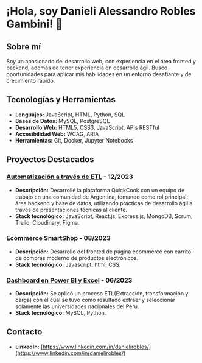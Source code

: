 # ¡Hola, soy Danieli Alessandro Robles Gambini! 👋

## Sobre mí
Soy un apasionado del desarrollo web, con experiencia en el área fronted y backend, además de tener experiencia en desarrollo ágil. Busco oportunidades para aplicar mis habilidades en un entorno desafiante y de crecimiento rápido.

## Tecnologías y Herramientas
- **Lenguajes:** JavaScript, HTML, Python, SQL
- **Bases de Datos:** MySQL, PostgreSQL
- **Desarrollo Web:** HTML5, CSS3, JavaScript, APIs RESTful
- **Accesibilidad Web:** WCAG, ARIA
- **Herramientas:** Git, Docker, Jupyter Notebooks


## Proyectos Destacados
### [Automatización a través de ETL](https://github.com/Alessdev/Python-SQL-ETL) - 12/2023
- **Descripción:** Desarrollé la plataforma QuickCook con un equipo de trabajo en una comunidad de Argentina, tomando como rol principal: área backend y base de datos, utilizando prácticas de desarrollo ágil a través de presentaciones técnicas al cliente.
- **Stack tecnológico:** JavaScript, React.js, Express.js, MongoDB, Scrum, Trello, Cloudinary, Figma.

### [Ecommerce SmartShop](https://github.com/Alessdev/proyecto-parque-totoral) - 08/2023
- **Descripción:** Desarrollo del fronted de página ecommerce con carrito de compras moderno de productos electrónicos.
- **Stack tecnológico:** Javascript, html, CSS.

### [Dashboard en Power BI y Excel](https://github.com/Alessdev/SQL-POWER-BI-INGRESOS-HOTEL) - 06/2023
- **Descripción:** Se aplicó un proceso ETL(Extracción, transformación y carga) 
con el cual se tuvo como resultado extraer y seleccionar solamente las universidades nacionales del Perú. 
- **Stack tecnológico:** MySQL, Python.

## Contacto
- **LinkedIn:** [https://www.linkedin.com/in/danielirobles/](https://www.linkedin.com/in/danielirobles/)
